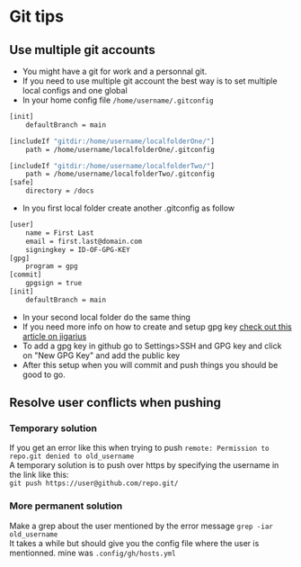 # Git tips

## Use multiple git accounts

- You might have a git for work and a personnal git.
- If you need to use multiple git account the best way is to set multiple local configs and one global
- In your home config file `/home/username/.gitconfig`

```bash
[init]
    defaultBranch = main

[includeIf "gitdir:/home/username/localfolderOne/"]
    path = /home/username/localfolderOne/.gitconfig

[includeIf "gitdir:/home/username/localfolderTwo/"]
    path = /home/username/localfolderTwo/.gitconfig
[safe]
    directory = /docs
```

- In you first local folder create another .gitconfig as follow

```bash
[user]
    name = First Last
    email = first.last@domain.com
    signingkey = ID-OF-GPG-KEY
[gpg]
    program = gpg
[commit]
    gpgsign = true
[init]
    defaultBranch = main
```

- In your second local folder do the same thing
- If you need more info on how to create and setup gpg key [check out this article on jigarius](https://jigarius.com/blog/signing-git-commits)
- To add a gpg key in github go to Settings>SSH and GPG key and click on "New GPG Key" and add the public key
- After this setup when you will commit and push things you should be good to go.

## Resolve user conflicts when pushing

### Temporary solution

If you get an error like this when trying to push `remote: Permission to repo.git denied to old_username`  
A temporary solution is to push over https by specifying the username in the link like this:  
`git push https://user@github.com/repo.git/`

### More permanent solution

Make a grep about the user mentioned by the error message `grep -iar old_username`  
It takes a while but should give you the config file where the user is mentionned. mine was `.config/gh/hosts.yml`  
